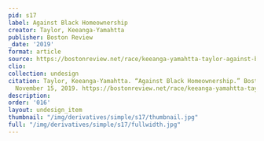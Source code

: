 ```yaml
---
pid: s17
label: Against Black Homeownership
creator: Taylor, Keeanga-Yamahtta
publisher: Boston Review
_date: '2019'
format: article
source: https://bostonreview.net/race/keeanga-yamahtta-taylor-against-black-homeownership
clio:
collection: undesign
citation: Taylor, Keeanga-Yamahtta. “Against Black Homeownership.” Boston Review,
  November 15, 2019. https://bostonreview.net/race/keeanga-yamahtta-taylor-against-black-homeownership.
description:
order: '016'
layout: undesign_item
thumbnail: "/img/derivatives/simple/s17/thumbnail.jpg"
full: "/img/derivatives/simple/s17/fullwidth.jpg"
---
```


